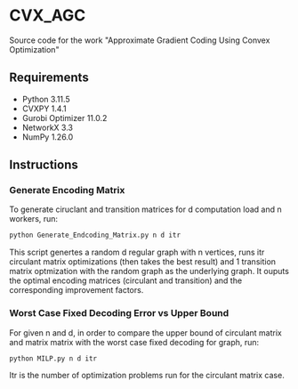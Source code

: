 # CVX_AGC
Source code for the work "Approximate Gradient Coding Using Convex Optimization" 


## Requirements

- Python 3.11.5
- CVXPY 1.4.1
- Gurobi Optimizer 11.0.2
- NetworkX 3.3
- NumPy 1.26.0

## Instructions

### Generate Encoding Matrix
To generate ciruclant and transition matrices for d computation load and n workers, run:
```sh
python Generate_Endcoding_Matrix.py n d itr
```
This script genertes a random d regular graph with n vertices, runs itr circulant matrix optimizations (then takes the best result) and 1 transition matrix optmization with the random graph as the underlying graph. It ouputs the optimal encoding matrices (circulant and transition) and the corresponding improvement factors. 

### Worst Case Fixed Decoding Error vs Upper Bound
For given n and d, in order to compare the upper bound of circulant matrix and matrix matrix with the worst case fixed decoding for graph, run: 
```sh
python MILP.py n d itr 
```
Itr is the number of optimization problems run for the circulant matrix case. 
